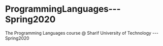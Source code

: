 # ProgrammingLanguages---Spring2020
The Programming Languages course @ Sharif University of Technology ---Spring2020
